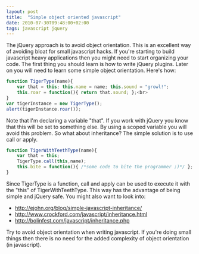 ```yaml
---
layout: post
title:  "Simple object oriented javascript"
date: 2010-07-30T09:48:00+02:00
tags: javascript jquery
---
```


The jQuery approach is to avoid object orientation. This is an excellent way of avoiding bloat for small javascript hacks. If you're starting to build javascript heavy applications then you might need to start organizing your code. The first thing you should learn is how to write jQuery plugins. Later on you will need to learn some simple object orientation. Here's how:

```javascript
function TigerType(name){
    var that = this; this.name = name; this.sound = "growl!";
    this.roar = function(){ return that.sound; };<br>
}
var tigerInstance = new TigerType();
alert(tigerInstance.roar());
```

Note that I'm declaring a variable "that". If you work with jQuery you know that this will be set to something else. By using a scoped variable you will avoid this problem.
So what about inheritance? The simple solution is to use call or apply.

```javascript
function TigerWithTeethType(name){
    var that = this;
    TigerType.call(this,name);
    this.bite = function(){ /*some code to bite the programmer ;)*/ };
}
```

Since TigerType is a function, call and apply can be used to execute it with the "this" of TigerWithTeethType. This way has the advantage of being simple and jQuery safe.
You might also want to look into:
- <a href="http://ejohn.org/blog/simple-javascript-inheritance/">http://ejohn.org/blog/simple-javascript-inheritance/</a>
- <a href="http://www.crockford.com/javascript/inheritance.html">http://www.crockford.com/javascript/inheritance.html </a>
- <a href="http://bolinfest.com/javascript/inheritance.php">http://bolinfest.com/javascript/inheritance.php</a>

Try to avoid object orientation when writing javascript. If you're doing small things then there is no need for the added complexity of object orientation (in javascript). 
